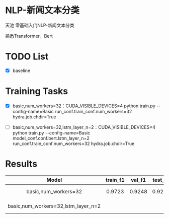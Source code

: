 # NLP-新闻文本分类
天池 零基础入门NLP-新闻文本分类

熟悉Transformer，Bert


# TODO List

- [x] baseline


# Training Tasks

- [x] basic,num_workers=32：CUDA_VISIBLE_DEVICES=4 python train.py --config-name=Basic run_conf.train_conf.num_workers=32 hydra.job.chdir=True
- [ ] basic,num_workers=32,lstm_layer_n=2：CUDA_VISIBLE_DEVICES=4 python train.py --config-name=Basic model_conf.conf.bert.lstm_layer_n=2 run_conf.train_conf.num_workers=32 hydra.job.chdir=True


# Results

|                Model                | train_f1 | val_f1  | test_f1  |               model_path               |
|:-----------------------------------:|:--------:|:-------:|:--------:|:--------------------------------------:|
|        basic,num_workers=32         |  0.9723  | 0.9248  |  0.9231  | 2023-12-27/09-46-29/Bert_lstm_5900.pth |
| basic,num_workers=32,lstm_layer_n=2 |          |         |          |      2023-12-27/ /Bert_lstm_.pth       |
